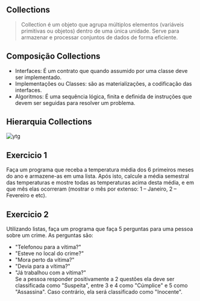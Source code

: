 ## Collections

> Collection é um objeto que agrupa múltiplos elementos (variáveis primitivas ou objetos) dentro de uma única unidade.
Serve para armazenar e processar conjuntos de dados de forma eficiente.

## Composição Collections 

- Interfaces: É um contrato que quando assumido por uma classe deve ser implementado.
- Implementações ou Classes: são as materializações, a codificação das interfaces.
- Algoritmos: É uma sequência lógica, finita e definida de instruções que devem ser seguidas para resolver um problema.


## Hierarquia Collections 


![ytg](https://user-images.githubusercontent.com/73241273/225800244-41c119c4-dbcf-4a61-b663-11b8dc5c185b.png)



## Exercicio 1 
Faça um programa que receba a temperatura média dos 6 primeiros meses do ano e armazene-as em uma lista. 
Após isto, calcule a média semestral das temperaturas e mostre todas as temperaturas acima desta média, e em que mês elas ocorreram (mostrar o mês por extenso: 1 – Janeiro, 2 – Fevereiro e etc). 

## Exercicio 2 
Utilizando listas, faça um programa que faça 5 perguntas para uma pessoa sobre um crime. As perguntas são: 
- "Telefonou para a vítima?"
- "Esteve no local do crime?"
- "Mora perto da vítima?"
- "Devia para a vítima?"
- "Já trabalhou com a vítima?" <br/>
Se a pessoa responder positivamente a 2 questões ela deve ser classificada como "Suspeita", entre 3 e 4 como "Cúmplice" e 5 como "Assassina". Caso contrário, ela será classificado como "Inocente". 
